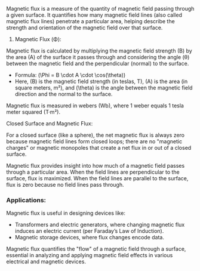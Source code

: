 Magnetic flux is a measure of the quantity of magnetic field passing through a given surface. It quantifies how many magnetic field lines (also called magnetic flux lines) penetrate a particular area, helping describe the strength and orientation of the magnetic field over that surface.

1. Magnetic Flux (Φ):

Magnetic flux is calculated by multiplying the magnetic field strength (B) by the area (A) of the surface it passes through and considering the angle (θ) between the magnetic field and the perpendicular (normal) to the surface.

   - Formula: \(\Phi = B \cdot A \cdot \cos(\theta)\)
   - Here, \(B\) is the magnetic field strength (in teslas, T), \(A\) is the area (in square meters, m²), and \(\theta\) is the angle between the magnetic field direction and the normal to the surface.

Magnetic flux is measured in webers (Wb), where 1 weber equals 1 tesla meter squared (T·m²).

Closed Surface and Magnetic Flux:

For a closed surface (like a sphere), the net magnetic flux is always zero because magnetic field lines form closed loops; there are no "magnetic charges" or magnetic monopoles that create a net flux in or out of a closed surface.

Magnetic flux provides insight into how much of a magnetic field passes through a particular area. When the field lines are perpendicular to the surface, flux is maximized. When the field lines are parallel to the surface, flux is zero because no field lines pass through.

### Applications:

Magnetic flux is useful in designing devices like:

- Transformers and electric generators, where changing magnetic flux induces an electric current (per Faraday’s Law of Induction).
- Magnetic storage devices, where flux changes encode data.

Magnetic flux quantifies the "flow" of a magnetic field through a surface, essential in analyzing and applying magnetic field effects in various electrical and magnetic devices.
